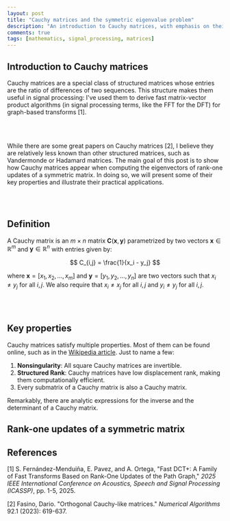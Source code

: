 ```yaml
---
layout: post
title: "Cauchy matrices and the symmetric eigenvalue problem"
description: "An introduction to Cauchy matrices, with emphasis on their connection to the symmetric eigenvalue problem"
comments: true
tags: [mathematics, signal_processing, matrices]
---
```



<style>
  .post-content {
    text-align: justify;
    text-justify: inter-word;
  }
</style>

## Introduction to Cauchy matrices

Cauchy matrices are a special class of structured matrices whose entries are the ratio of differences of two sequences. This structure makes them useful in signal processing: I've used them to derive fast matrix-vector product algorithms (in signal processing terms, like the FFT for the DFT) for graph-based transforms [1].

<br/> <br/>

While there are some great papers on Cauchy matrices [2], I believe they are relatively less known than other structured matrices, such as Vandermonde or Hadamard matrices. The main goal of this post is to show how Cauchy matrices appear when computing the eigenvectors of rank-one updates of a symmetric matrix. In doing so, we will present some of their key properties and illustrate their practical applications.

<br/> <br/>

## Definition

A Cauchy matrix is an $m \times n$ matrix $\mathbf{C}(\mathbf{x}, \mathbf{y})$ parametrized by two vectors $\mathbf{x} \in \mathbb{R}^m$ and $\mathbf{y} \in \mathbb{R}^n$ with entries given by:

$$ C_{i,j} = \frac{1}{x_i - y_j} $$

where $\mathbf{x} = [x_1, x_2, \ldots, x_m]$ and $\mathbf{y} = [y_1, y_2, \ldots, y_n]$ are two vectors such that $x_i \neq y_j$ for all $i,j$. We also require that $x_i \neq x_j$ for all $i,j$ and $y_i \neq y_j$ for all $i,j$.

<br/> <br/>

## Key properties

Cauchy matrices satisfy multiple properties. Most of them can be found online, such as in the [Wikipedia article](https://en.wikipedia.org/wiki/Cauchy_matrix). Just to name a few:

1. **Nonsingularity**: All square Cauchy matrices are invertible.
2. **Structured Rank**: Cauchy matrices have low displacement rank, making them computationally efficient.
3. Every submatrix of a Cauchy matrix is also a Cauchy matrix.

Remarkably, there are analytic expressions for the inverse and the determinant of a Cauchy matrix.

## Rank-one updates of a symmetric matrix



## References

[1] S. Fernández-Menduiña, E. Pavez, and A. Ortega, "Fast DCT+: A Family of Fast Transforms Based on Rank-One Updates of the Path Graph," *2025 IEEE International Conference on Acoustics, Speech and Signal Processing (ICASSP)*, pp. 1-5, 2025.

[2] Fasino, Dario. "Orthogonal Cauchy-like matrices." *Numerical Algorithms* 92.1 (2023): 619-637.
